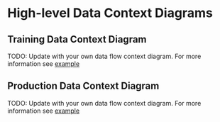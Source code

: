 # High-level Data Context Diagrams

## Training Data Context Diagram

TODO: Update with your own data flow context diagram. For more information see [example](https://github.com/lmigtech/Data-Science-Model-Pipeline-Template-Generator/tree/main/docs/example_project/data/images/RTS_Training_Data_Context_Diagram.jpeg)


## Production Data Context Diagram

TODO: Update with your own data flow context diagram. For more information see [example](https://github.com/lmigtech/Data-Science-Model-Pipeline-Template-Generator/tree/main/docs/example_project/data/images/RTS_Data_Context_Diagram.jpeg "Production data flow context diagram")




